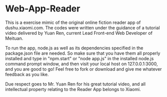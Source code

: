 # Web-App-Reader
This is a exercise mimic of the original online fiction reader app of dushu.xiaomi.com.  The codes were written under the guidance of a tutorial video delivered by Yuan Ren, current Lead Front-end Web Developer of Meituan.

To run the app, node.js as well as its dependencies specified in the package.json file are needed. So make sure that you have them all properly installed and type in "npm.start" or "node app.js" in the installed node.js command prompt window, and then visit your local host on 127.0.0.1:3000, and you are good to go! Feel free to fork or download and give me whatever feedback as you like.

Due respect goes to Mr. Yuan Ren for his great tutorial video, and all intellectual property relating to the Reader App belongs to Xiaomi.

